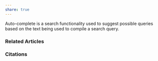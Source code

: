 ```yaml
---
share: true
---
```


Auto-complete is a search functionality used to suggest possible queries based on the text being used to compile a search query.

### Related Articles

### Citations
